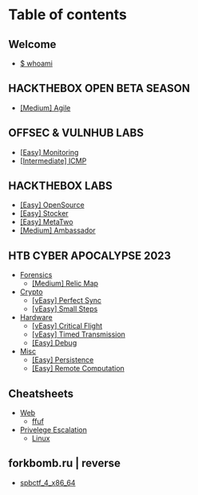 # Table of contents

## Welcome

* [$ whoami](README.md)

## HACKTHEBOX OPEN BETA SEASON&#x20;

* [\[Medium\] Agile](hackthebox-open-beta-season/medium-agile.md)

## OFFSEC & VULNHUB LABS

* [\[Easy\] Monitoring](offsec-and-vulnhub-labs/easy-monitoring.md)
* [\[Intermediate\] ICMP](offsec-and-vulnhub-labs/intermediate-icmp.md)

## HACKTHEBOX LABS

* [\[Easy\] OpenSource](hackthebox-labs/easy-opensource.md)
* [\[Easy\] Stocker](hackthebox-labs/easy-stocker.md)
* [\[Easy\] MetaTwo](hackthebox-labs/easy-metatwo.md)
* [\[Medium\] Ambassador](hackthebox-labs/medium-ambassador.md)

## HTB CYBER APOCALYPSE 2023

* [Forensics](htb-cyber-apocalypse-2023/forensics/README.md)
  * [\[Medium\] Relic Map](htb-cyber-apocalypse-2023/forensics/medium-relic-map.md)
* [Crypto](htb-cyber-apocalypse-2023/crypto/README.md)
  * [\[vEasy\] Perfect Sync](htb-cyber-apocalypse-2023/crypto/veasy-perfect-sync.md)
  * [\[vEasy\] Small Steps](htb-cyber-apocalypse-2023/crypto/veasy-small-steps.md)
* [Hardware](htb-cyber-apocalypse-2023/hardware/README.md)
  * [\[vEasy\] Critical Flight](htb-cyber-apocalypse-2023/hardware/veasy-critical-flight.md)
  * [\[vEasy\] Timed Transmission](htb-cyber-apocalypse-2023/hardware/veasy-timed-transmission.md)
  * [\[Easy\] Debug](htb-cyber-apocalypse-2023/hardware/easy-debug.md)
* [Misc](htb-cyber-apocalypse-2023/misc/README.md)
  * [\[Easy\] Persistence](htb-cyber-apocalypse-2023/misc/easy-persistence.md)
  * [\[Easy\] Remote Computation](htb-cyber-apocalypse-2023/misc/easy-remote-computation.md)

## Cheatsheets

* [Web](notes/recon.md)
  * [ffuf](cheatsheets/web/ffuf.md)
* [Privelege Escalation](cheatsheets/privelege-escalation/README.md)
  * [Linux](privelege-escalation/linux.md)

## forkbomb.ru | reverse

* [spbctf\_4\_x86\_64](forkbomb.ru-or-reverse/spbctf\_4\_x86\_64.md)

